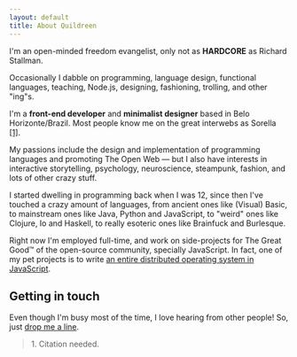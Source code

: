 ```yaml
---
layout: default
title: About Quildreen
---
```


<div class="headline">
<p>I'm an open-minded freedom evangelist, only not as <strong>HARDCORE</strong>
as Richard Stallman.</p>

<p>Occasionally I dabble on programming, language design, functional languages,
teaching, Node.js, designing, fashioning, trolling, and other "ing"s.</p>
</div>


I'm a **front-end developer** and **minimalist designer** based in Belo
Horizonte/Brazil. Most people know me on the great interwebs as Sorella [\[1\]](#fn-1).

My passions include the design and implementation of programming languages and
promoting The Open Web — but I also have interests in interactive storytelling,
psychology, neuroscience, steampunk, fashion, and lots of other crazy stuff.

I started dwelling in programming back when I was 12, since then I've touched a
crazy amount of languages, from ancient ones like (Visual) Basic, to mainstream
ones like Java, Python and JavaScript, to "weird" ones like Clojure, Io and
Haskell, to really esoteric ones like Brainfuck and Burlesque.

Right now I'm employed full-time, and work on side-projects for The Great Good™
of the open-source community, specially JavaScript. In fact, one of my pet
projects is to write
[an entire distributed operating system in JavaScript][orpheos].

[orpheos]: http://orphoundation.org/blog/post/2013-01-orpheos-rethinking-your-os.html


## Getting in touch

Even though I'm busy most of the time, I love hearing from other people! So, just
[drop me a line](mailto:queen@robotlolita.me). 


<blockquote>
  <div id="fn-1">1. Citation needed.</div>
</blockquote>
